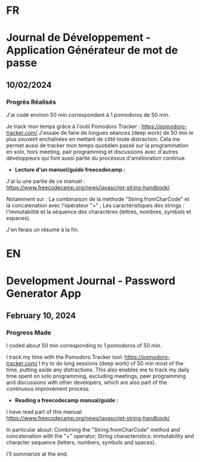 # FR

# Journal de Développement - Application Générateur de mot de passe

## 10/02/2024

### Progrès Réalisés

J'ai codé environ 50 min correspondant à 1 pomodoros de 50 min.

Je track mon temps grâce à l'outil Pomodoro Tracker : https://pomodoro-tracker.com/
J'essaie de faire de longues séances (deep work) de 50 min le plus souvent enchaînées en mettant de côté toute distraction.
Cela me permet aussi de tracker mon temps quotidien passé sur la programmation en solo, hors meeting, pair programming et discussions avec d'autres développeurs qui font aussi partie du processus d'amélioration continue.

- **Lecture d'un manuel/guide freecodecamp :**

J'ai lu une partie de ce manuel : https://www.freecodecamp.org/news/javascript-string-handbook/

Notamment sur :
La combinaison de la méthode "String.fromCharCode" et la concatenation avec l'opérateur "+" ;
Les caractéristiques des strings : l'immutabilité et la séquence des charactères (lettres, nombres, symbols et espaces).

J'en ferais un résumé à la fin.

# EN

# Development Journal - Password Generator App

## February 10, 2024

### Progress Made

I coded about 50 min corresponding to 1 pomodoros of 50 min.

I track my time with the Pomodoro Tracker tool: https://pomodoro-tracker.com/
I try to do long sessions (deep work) of 50 min most of the time, putting aside any distractions.
This also enables me to track my daily time spent on solo programming, excluding meetings, peer programming and discussions with other developers, which are also part of the continuous improvement process.

- **Reading a freecodecamp manual/guide :**

I have read part of this manual: https://www.freecodecamp.org/news/javascript-string-handbook/

In particular about:
Combining the "String.fromCharCode" method and concatenation with the "+" operator;
String characteristics: immutability and character sequence (letters, numbers, symbols and spaces).

I'll summarize at the end.
